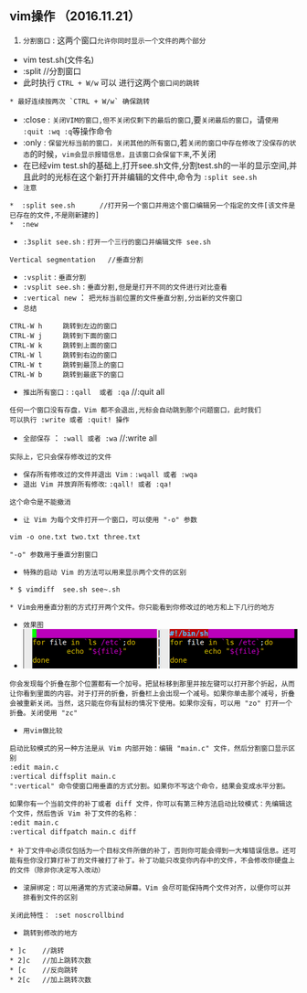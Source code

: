 ## vim操作 （2016.11.21）
1. `分割窗口` : 这两个窗口`允许你同时显示一个文件的两个部分`
* vim test.sh(文件名)
* :split          //分割窗口
* 此时执行 `CTRL + W/w` 可以 进行这两个`窗口间的跳转` 
```
* 最好连续按两次 `CTRL + W/w` 确保跳转
```
* :close   : `关闭VIM的窗口,但不关闭仅剩下的最后的窗口`,要`关闭最后的窗口`，请`使用 :quit :wq :q`等操作命令
* :only  : `保留光标当前的窗口，关闭其他的所有窗口`,若`关闭的窗口中存在修改了没保存的状态`的时候，`vim会显示报错信息，且该窗口会保留下来`,不关闭
* 在已经vim test.sh的基础上,打开see.sh文件,分割test.sh的一半的显示空间,并且此时的光标在这个新打开并编辑的文件中,命令为 `:split see.sh`
* `注意`
```
*  :split see.sh      //打开另一个窗口并用这个窗口编辑另一个指定的文件[该文件是已存在的文件,不是刚新建的]
*  :new
```
* `:3split see.sh` : `打开一个三行的窗口并编辑文件 see.sh`
```
Vertical segmentation   //垂直分割
```
* `:vsplit` : `垂直分割`
* `:vsplit see.sh` : `垂直分割,但是是打开不同的文件进行对比查看`
* `:vertical new` ： `把光标当前位置的文件垂直分割,分出新的文件窗口`
* `总结`
```
CTRL-W h     跳转到左边的窗口
CTRL-W j     跳转到下面的窗口
CTRL-W k     跳转到上面的窗口
CTRL-W l     跳转到右边的窗口
CTRL-W t     跳转到最顶上的窗口
CTRL-W b     跳转到最底下的窗口
```
* `推出所有窗口` : `:qall  或者 :qa`  //:quit all
```
任何一个窗口没有存盘，Vim 都不会退出,光标会自动跳到那个问题窗口，此时我们
可以执行 :write 或者 :quit! 操作
```
* `全部保存`  ： `:wall 或者 :wa`   //:write all
```
实际上，它只会保存修改过的文件
```
* `保存所有修改过的文件并退出 Vim` : `:wqall 或者 :wqa`
* `退出 Vim 并放弃所有修改`: `:qall! 或者 :qa!`
```
这个命令是不能撤消
```
* `让 Vim 为每个文件打开一个窗口，可以使用 "-o" 参数`
```
vim -o one.txt two.txt three.txt
```
```
"-o" 参数用于垂直分割窗口
```
* `特殊的启动 Vim 的方法可以用来显示两个文件的区别`
```
* $ vimdiff  see.sh see~.sh
```
```
* Vim会用垂直分割的方式打开两个文件。你只能看到你修改过的地方和上下几行的地方
```
* `效果图`
* ![效果图](https://github.com/GalenDeng/linux/blob/master/vim%E6%93%8D%E4%BD%9C/vimdiff.png)
```
你会发现每个折叠在那个位置都有一个加号。把鼠标移到那里并按左键可以打开那个折起，从而让你看到里面的内容。对于打开的折叠，折叠栏上会出现一个减号。如果你单击那个减号，折叠会被重新关闭。当然，这只能在你有鼠标的情况下使用。如果你没有，可以用 "zo" 打开一个折叠。关闭使用 "zc"
```
* `用vim做比较`
```
启动比较模式的另一种方法是从 Vim 内部开始：编辑 "main.c" 文件，然后分割窗口显示区别
:edit main.c
:vertical diffsplit main.c
":vertical" 命令使窗口用垂直的方式分割。如果你不写这个命令，结果会变成水平分割。
```
```
如果你有一个当前文件的补丁或者 diff 文件，你可以有第三种方法启动比较模式：先编辑这个文件，然后告诉 Vim 补丁文件的名称：
:edit main.c
:vertical diffpatch main.c diff

* 补丁文件中必须仅包括为一个目标文件所做的补丁，否则你可能会得到一大堆错误信息。还可能有些你没打算打补丁的文件被打了补丁。补丁功能只改变你内存中的文件，不会修改你硬盘上的文件（除非你决定写入改动）
```
* `滚屏绑定` : `可以用通常的方式滚动屏幕。Vim 会尽可能保持两个文件对齐，以便你可以并排看到文件的区别`
```
关闭此特性： :set noscrollbind
```
* `跳转到修改的地方`
```
* ]c    //跳转
* 2]c   //加上跳转次数
* [c    //反向跳转
* 2[c   //加上跳转次数